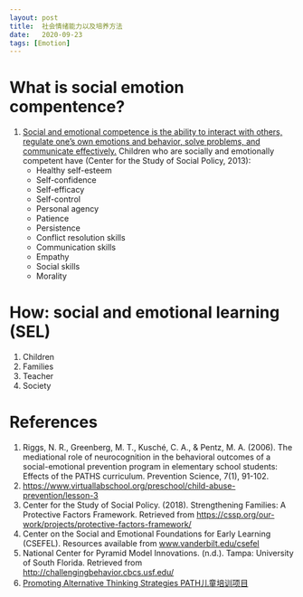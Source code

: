 ```yaml
---
layout: post
title:  社会情绪能力以及培养方法
date:   2020-09-23 
tags: [Emotion]
---
```



# What is social emotion compentence?

1. [Social and emotional competence is the ability to interact with others, regulate one’s own emotions and behavior, solve problems, and communicate effectively.](https://www.virtuallabschool.org/preschool/child-abuse-prevention/lesson-3) 
Children who are socially and emotionally competent have (Center for the Study of Social Policy, 2013):
    * Healthy self-esteem
    * Self-confidence
    * Self-efficacy
    * Self-control
    * Personal agency
    * Patience
    * Persistence
    * Conflict resolution skills
    * Communication skills
    * Empathy
    * Social skills
    * Morality

# How: social and emotional learning (SEL)

1. Children
2. Families
3. Teacher
4. Society






# References

1. Riggs, N. R., Greenberg, M. T., Kusché, C. A., & Pentz, M. A. (2006). The mediational role of neurocognition in the behavioral outcomes of a social-emotional prevention program in elementary school students: Effects of the PATHS curriculum. Prevention Science, 7(1), 91-102.
2. https://www.virtuallabschool.org/preschool/child-abuse-prevention/lesson-3
3. Center for the Study of Social Policy. (2018). Strengthening Families: A Protective Factors Framework. Retrieved from https://cssp.org/our-work/projects/protective-factors-framework/
4. Center on the Social and Emotional Foundations for Early Learning (CSEFEL). Resources available from www.vanderbilt.edu/csefel
5. National Center for Pyramid Model Innovations. (n.d.). Tampa: University of South Florida. Retrieved from http://challengingbehavior.cbcs.usf.edu/
6. [Promoting Alternative Thinking Strategies PATH儿童培训项目](http://www.pathstraining.com/main/)